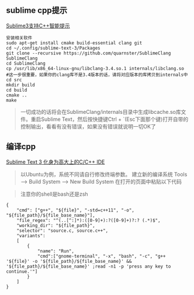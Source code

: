 ## sublime cpp提示
[Sublime3支持C++智能提示](http://luodw.cc/2015/09/25/sublime/)
```
安装相关软件
sudo apt-get install cmake build-essential clang git
cd ~/.config/sublime-text-3/Packages
git clone --recursive https://github.com/quarnster/SublimeClang SublimeClang
cd SublimeClang
cp /usr/lib/x86_64-linux-gnu/libclang-3.4.so.1 internals/libclang.so   #这一步很重要，如果你的clang库不是3.4版本的话，请将对应版本的库拷贝到internals中
cd src
mkdir build
cd build
cmake ..
make
```
> 一切成功的话将会在SublimeClang/internals目录中生成libcache.so库文件。重启Sublime Text，然后按快捷键Ctrl + `(Esc下面那个键)打开自带的控制输出，看看有没有错误，如果没有错误就说明一切OK了


## 编译cpp
[Sublime Text 3 化身为高大上的C/C++ IDE](https://xuanwo.org/2014/06/05/sublime-text-3-IDE/)


> 以Ubuntu为例，系统不同请自行修改终端参数。 建立新的编译系统 Tools –> Build System –> New Build System 在打开的页面中粘贴以下代码

>注意你的shell是bash还是zsh

```
{
    "cmd": ["g++", "${file}", "-std=c++11", "-o", "${file_path}/${file_base_name}"],
    "file_regex": "^(..[^:]*):([0-9]+):?([0-9]+)?:? (.*)$",
    "working_dir": "${file_path}",
    "selector": "source.c, source.c++",
    "variants":
    [
        {
            "name": "Run",
            "cmd":["gnome-terminal", "-x", "bash", "-c", "g++ '${file}' -o '${file_path}/${file_base_name}' && '${file_path}/${file_base_name}' ;read -n1 -p 'press any key to continue.'"]
        }
    ]
}
```